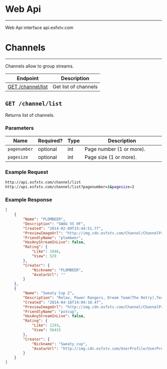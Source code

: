 # Web Api 

***

Web Api interface api.esfxtv.com

# Channels

***

Channels allow to group streams.

| Endpoint | Description |
| ---- | --------------- |
| [GET /channel/list](/WebApiInterface.md#get-channellist) | Get list of channels |



## `GET /channel/list`

Returns list of channels.

### Parameters

<table>
    <thead>
        <tr>
            <th>Name</th>
            <th>Required?</th>
            <th width="50">Type</th>
            <th width=100%>Description</th>
        </tr>
    </thead>
    <tbody>
        <tr>
            <td><code>pagenumber</code></td>
            <td>optional</td>
            <td>int</td>
            <td>Page number (1 or more).</td>
        </tr>
        <tr>
            <td><code>pagesize</code></td>
            <td>optional</td>
            <td>int</td>
            <td>Page size (1 or more).</td>
        </tr>
    </tbody>
</table>

### Example Request

```bash
http://api.esfxtv.com/channel/list
http://api.esfxtv.com/channel/list?pagenumber=1&pagesize=2
```

### Example Response

```json
[
    {
        "Name": "PLOMBEER",
        "Description": "SWAG VS HF",
        "Created": "2014-02-09T15:44:51.77",
        "PreviewImageUrl": "http://img.cdn.esfxtv.com/Channel/ChannelPreview/kiJIfGxX.cropped.png",
        "FriendlyName": "plombeer",
        "HasAnyStreamInLive": false,
        "Rating": {
            "Like": 1846,
            "View": 529
        },
        "Creator": {
            "Nickname": "PLOMBEER",
            "AvatarUrl": ""
        }
    },
    {
        "Name": "Sweaty Cup 2",
        "Description": "Relax, Power Rangers, Dream Team(The Retry),Team DOG, \"Duza Gaming, Oslic Gaming, zeRAGE и т.д.",
        "Created": "2014-04-16T14:04:10.47",
        "PreviewImageUrl": "http://img.cdn.esfxtv.com/Channel/ChannelPreview/-tpWL2G4.cropped.jpg",
        "FriendlyName": "potcup",
        "HasAnyStreamInLive": false,
        "Rating": {
            "Like": 1293,
            "View": 56415
        },
        "Creator": {
            "Nickname": "Sweaty_cup",
            "AvatarUrl": "http://img.cdn.esfxtv.com/UserProfile/UserPreview/-_lJiYUR.cropped.png"
        }
    }
]
```
